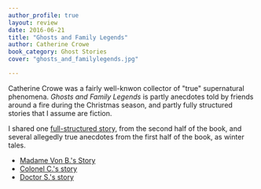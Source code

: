 ```yaml
---
author_profile: true
layout: review
date: 2016-06-21
title: "Ghosts and Family Legends"
author: Catherine Crowe
book_category: Ghost Stories
cover: "ghosts_and_familylegends.jpg"

---
```

Catherine Crowe was a fairly well-knwon collector of "true" supernatural phenomena. *Ghosts and Family Legends* is partly anecdotes told by friends around a fire during the Christmas season, and partly fully structured stories that I assume are fiction.

I shared one [full-structured story,](https://multoghost.wordpress.com/2016/06/21/the-italians-story/) from the second half of the book, and several allegedly true anecdotes from the first half of the book, as winter tales.

* [Madame Von B.'s Story](https://multoghost.files.wordpress.com/2016/11/madamevonbsstory.pdf)
* [Colonel C.'s story](https://multoghost.files.wordpress.com/2016/12/colonelcsstory.pdf)
* [Doctor S.'s story](https://multoghost.files.wordpress.com/2016/12/doctorssstory.pdf)